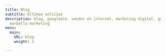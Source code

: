 ```yaml
---
title: Blog
subtitle: Últimas noticias
description: blog, googleate. vender en internet, marketing digital, guru online,
  marbella marketing
menu:
  main:
    URL: blog
    weight: 1

---
```

